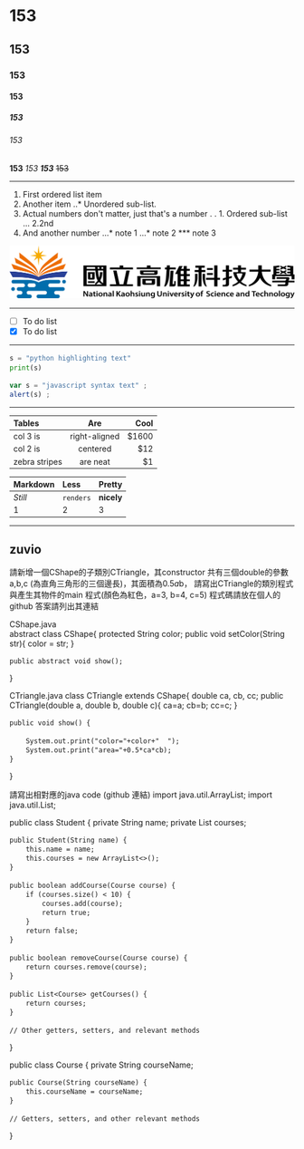 # 153
## 153
### 153
#### 153
##### 153
###### 153

**153** *153* ***153*** ~~153~~

---

1.  First ordered list item
2.  Another item
    ..* Unordered sub-list.
3.  Actual numbers don't matter, just that's a number
    . . 1. Ordered sub-list
    ... 2.2nd
4.  And another number
    ...* note 1
    ...* note 2
    ***  note 3


![NKUST](nkust.png)

---

- [ ] To do list
- [x] To do list

---

```python
s = "python highlighting text"
print(s)
```

```js
var s = "javascript syntax text" ;
alert(s) ;
```
---

| Tables | Are | Cool |
|:-------|:---:|-----:|
|col 3 is|right-aligned|$1600|
|col 2 is|centered|$12|
|zebra stripes|are neat|$1|

|Markdown|Less|Pretty|
|:-------|:---|:-----|
|*Still*|`renders`|**nicely**|
|1|2|3|



---
## zuvio
請新增一個CShape的子類別CTriangle，其constructor 共有三個double的參數 a,b,c (為直角三角形的三個邊長)，其面積為0.5*a*b，
請寫出CTriangle的類別程式與產生其物件的main 程式(顏色為紅色，a=3, b=4, c=5) 程式碼請放在個人的github 答案請列出其連結

CShape.java        
abstract class CShape{
    protected String color;
    public void setColor(String str){
        color = str;
    }


    public abstract void show();
}

           
CTriangle.java
class CTriangle extends CShape{
    double ca, cb, cc;
    public CTriangle(double a, double b, double c){
        ca=a;
        cb=b;
        cc=c;
    }
   
    public void show() {
       
        System.out.print("color="+color+"  ");
        System.out.print("area="+0.5*ca*cb);
    }
   
}

請寫出相對應的java code (github 連結)
import java.util.ArrayList;
import java.util.List;

public class Student {
    private String name;
    private List<Course> courses;

    public Student(String name) {
        this.name = name;
        this.courses = new ArrayList<>();
    }

    public boolean addCourse(Course course) {
        if (courses.size() < 10) {
            courses.add(course);
            return true;
        }
        return false;
    }

    public boolean removeCourse(Course course) {
        return courses.remove(course);
    }

    public List<Course> getCourses() {
        return courses;
    }

    // Other getters, setters, and relevant methods
}

public class Course {
    private String courseName;

    public Course(String courseName) {
        this.courseName = courseName;
    }

    // Getters, setters, and other relevant methods
}
